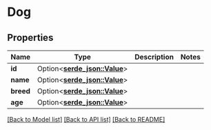 # Dog

## Properties

Name | Type | Description | Notes
------------ | ------------- | ------------- | -------------
**id** | Option<[**serde_json::Value**](.md)> |  | 
**name** | Option<[**serde_json::Value**](.md)> |  | 
**breed** | Option<[**serde_json::Value**](.md)> |  | 
**age** | Option<[**serde_json::Value**](.md)> |  | 

[[Back to Model list]](../README.md#documentation-for-models) [[Back to API list]](../README.md#documentation-for-api-endpoints) [[Back to README]](../README.md)



